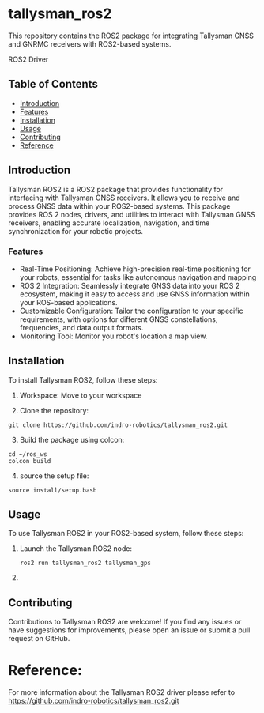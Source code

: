 # tallysman_ros2
This repository contains the ROS2 package for integrating Tallysman GNSS and GNRMC receivers with ROS2-based systems.

ROS2 Driver

## Table of Contents

- [Introduction](#introduction)
- [Features](#features)
- [Installation](#installation)
- [Usage](#usage)
- [Contributing](#contributing)
- [Reference](#reference)


## Introduction

Tallysman ROS2 is a ROS2 package that provides functionality for interfacing with Tallysman GNSS receivers. It allows you to receive and process GNSS data within your ROS2-based systems. This package provides ROS 2 nodes, drivers, and utilities to interact with Tallysman GNSS receivers, enabling accurate localization, navigation, and time synchronization for your robotic projects.


### Features

- Real-Time Positioning: Achieve high-precision real-time positioning for your robots, essential for tasks like autonomous navigation and mapping
- ROS 2 Integration: Seamlessly integrate GNSS data into your ROS 2 ecosystem, making it easy to access and use GNSS information within your ROS-based applications.
- Customizable Configuration: Tailor the configuration to your specific requirements, with options for different GNSS constellations, frequencies, and data output formats.
- Monitoring Tool: Monitor you robot's location a map view.

## Installation

To install Tallysman ROS2, follow these steps:

1. Workspace: Move to your workspace

2. Clone the repository:
  ```
  git clone https://github.com/indro-robotics/tallysman_ros2.git
  ```
3. Build the package using colcon:
  ```
  cd ~/ros_ws
  colcon build
  ```
4. source the setup file:
  ```
  source install/setup.bash
  ```


## Usage

To use Tallysman ROS2 in your ROS2-based system, follow these steps:

1. Launch the Tallysman ROS2 node:
   ```
   ros2 run tallysman_ros2 tallysman_gps
   ```
2. 

## Contributing

Contributions to Tallysman ROS2 are welcome! If you find any issues or have suggestions for improvements, please open an issue or submit a pull request on GitHub.

# Reference:

  For more information about the Tallysman ROS2 driver please refer to https://github.com/indro-robotics/tallysman_ros2.git


  



  

